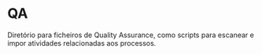 # QA
Diretório para ficheiros de Quality Assurance, como scripts para escanear e impor atividades relacionadas aos processos.
